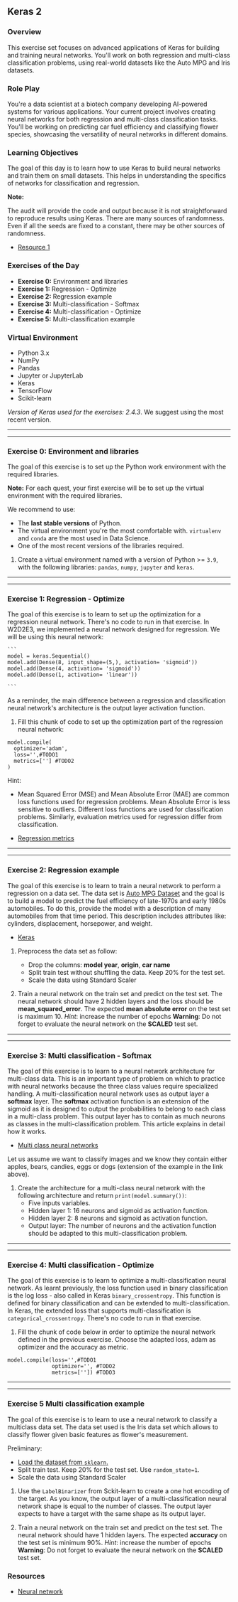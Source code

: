 ## Keras 2

### Overview

This exercise set focuses on advanced applications of Keras for building and training neural networks. You'll work on both regression and multi-class classification problems, using real-world datasets like the Auto MPG and Iris datasets.

### Role Play

You're a data scientist at a biotech company developing AI-powered systems for various applications. Your current project involves creating neural networks for both regression and multi-class classification tasks. You'll be working on predicting car fuel efficiency and classifying flower species, showcasing the versatility of neural networks in different domains.

### Learning Objectives

The goal of this day is to learn how to use Keras to build neural networks and train them on small datasets. This helps in understanding the specifics of networks for classification and regression.

**Note:**

The audit will provide the code and output because it is not straightforward to reproduce results using Keras. There are many sources of randomness. Even if all the seeds are fixed to a constant, there may be other sources of randomness.

- [Resource 1](https://machinelearningmastery.com/reproducible-results-neural-networks-keras/)

### Exercises of the Day

- **Exercise 0:** Environment and libraries
- **Exercise 1:** Regression - Optimize
- **Exercise 2:** Regression example
- **Exercise 3:** Multi-classification - Softmax
- **Exercise 4:** Multi-classification - Optimize
- **Exercise 5:** Multi-classification example

### Virtual Environment

- Python 3.x
- NumPy
- Pandas
- Jupyter or JupyterLab
- Keras
- TensorFlow
- Scikit-learn

_Version of Keras used for the exercises: 2.4.3_.
We suggest using the most recent version.

---

---

### Exercise 0: Environment and libraries

The goal of this exercise is to set up the Python work environment with the required libraries.

**Note:** For each quest, your first exercise will be to set up the virtual environment with the required libraries.

We recommend to use:

- The **last stable versions** of Python.
- The virtual environment you're the most comfortable with. `virtualenv` and `conda` are the most used in Data Science.
- One of the most recent versions of the libraries required.

1. Create a virtual environment named with a version of Python >= `3.9`, with the following libraries: `pandas`, `numpy`, `jupyter` and `keras`.

---

---

### Exercise 1: Regression - Optimize

The goal of this exercise is to learn to set up the optimization for a regression neural network. There's no code to run in that exercise. In W2D2E3, we implemented a neural network designed for regression. We will be using this neural network:

    ```
    model = keras.Sequential()
    model.add(Dense(8, input_shape=(5,), activation= 'sigmoid'))
    model.add(Dense(4, activation= 'sigmoid'))
    model.add(Dense(1, activation= 'linear'))

    ```

As a reminder, the main difference between a regression and classification neural network's architecture is the output layer activation function.

1. Fill this chunk of code to set up the optimization part of the regression neural network:

```
model.compile(
  optimizer='adam',
  loss='',#TODO1
  metrics=[''] #TODO2
)
```

Hint:

- Mean Squared Error (MSE) and Mean Absolute Error (MAE) are common loss functions used for regression problems. Mean Absolute Error is less sensitive to outliers. Different loss functions are used for classification problems. Similarly, evaluation metrics used for regression differ from classification.

- [Regression metrics](https://keras.io/api/metrics/regression_metrics/)

---

---

### Exercise 2: Regression example

The goal of this exercise is to learn to train a neural network to perform a regression on a data set.
The data set is [Auto MPG Dataset](auto-mpg.csv) and the goal is to build a model to predict the fuel efficiency of late-1970s and early 1980s automobiles. To do this, provide the model with a description of many automobiles from that time period. This description includes attributes like: cylinders, displacement, horsepower, and weight.

- [Keras](https://www.tensorflow.org/tutorials/keras/regression)

1. Preprocess the data set as follow:
   - Drop the columns: **model year**, **origin**, **car name**
   - Split train test without shuffling the data. Keep 20% for the test set.
   - Scale the data using Standard Scaler

2. Train a neural network on the train set and predict on the test set. The neural network should have 2 hidden layers and the loss should be **mean_squared_error**. The expected **mean absolute error** on the test set is maximum 10.
   _Hint_: increase the number of epochs
   **Warning**: Do not forget to evaluate the neural network on the **SCALED** test set.

---

---

### Exercise 3: Multi classification - Softmax

The goal of this exercise is to learn to a neural network architecture for multi-class data. This is an important type of problem on which to practice with neural networks because the three class values require specialized handling. A multi-classification neural network uses as output layer a **softmax** layer. The **softmax** activation function is an extension of the sigmoid as it is designed to output the probabilities to belong to each class in a multi-class problem. This output layer has to contain as much neurons as classes in the multi-classification problem. This article explains in detail how it works.

- [Multi class neural networks](https://developers.google.com/machine-learning/crash-course/multi-class-neural-networks/softmax)

Let us assume we want to classify images and we know they contain either apples, bears, candies, eggs or dogs (extension of the example in the link above).

1. Create the architecture for a multi-class neural network with the following architecture and return `print(model.summary())`:
   - Five inputs variables.
   - Hidden layer 1: 16 neurons and sigmoid as activation function.
   - Hidden layer 2: 8 neurons and sigmoid as activation function.
   - Output layer: The number of neurons and the activation function should be adapted to this multi-classification problem.

---

---

### Exercise 4: Multi classification - Optimize

The goal of this exercise is to learn to optimize a multi-classification neural network. As learnt previously, the loss function used in binary classification is the log loss - also called in Keras `binary_crossentropy`. This function is defined for binary classification and can be extended to multi-classification. In Keras, the extended loss that supports multi-classification is `categorical_crossentropy`. There's no code to run in that exercise.

1. Fill the chunk of code below in order to optimize the neural network defined in the previous exercise. Choose the adapted loss, adam as optimizer and the accuracy as metric.

```
model.compile(loss='',#TODO1
              optimizer='', #TODO2
              metrics=['']) #TODO3
```

---

---

### Exercise 5 Multi classification example

The goal of this exercise is to learn to use a neural network to classify a multiclass data set. The data set used is the Iris data set which allows to classify flower given basic features as flower's measurement.

Preliminary:

- [Load the dataset from `sklearn`.](https://scikit-learn.org/stable/auto_examples/datasets/plot_iris_dataset.html)
- Split train test. Keep 20% for the test set. Use `random_state=1`.
- Scale the data using Standard Scaler

1. Use the `LabelBinarizer` from Sckit-learn to create a one hot encoding of the target. As you know, the output layer of a multi-classification neural network shape is equal to the number of classes. The output layer expects to have a target with the same shape as its output layer.

2. Train a neural network on the train set and predict on the test set. The neural network should have 1 hidden layers. The expected **accuracy** on the test set is minimum 90%.
   _Hint_: increase the number of epochs
   **Warning**: Do not forget to evaluate the neural network on the **SCALED** test set.

### Resources

- [Neural network](https://machinelearningmastery.com/tutorial-first-neural-network-python-keras/)
